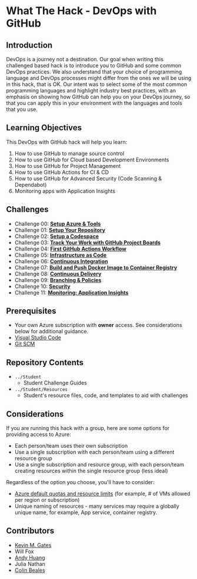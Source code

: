 # What The Hack - DevOps with GitHub

## Introduction
DevOps is a journey not a destination. Our goal when writing this challenged based hack is to introduce you to GitHub and some common DevOps practices. We also understand that your choice of programming language and DevOps processes might differ from the ones we will be using in this hack, that is OK. Our intent was to select some of the most common programming languages and highlight industry best practices, with an emphasis on showing how GitHub can help you on your DevOps journey, so that you can apply this in your environment with the languages and tools that you use.

## Learning Objectives

This DevOps with GitHub hack will help you learn:
1. How to use GitHub to manage source control
2. How to use GitHub for Cloud based Development Environments
3. How to use GitHub for Project Management
4. How to use GitHub Actions for CI & CD
5. How to use GitHub for Advanced Security (Code Scanning & Dependabot)
6. Monitoring apps with Application Insights

## Challenges
 - Challenge 00: **[Setup Azure & Tools](./Student/Challenge-00.md)**
 - Challenge 01: **[Setup Your Repository](./Student/Challenge-01.md)**
 - Challenge 02: **[Setup a Codespace](./Student/Challenge-02.md)**
 - Challenge 03: **[Track Your Work with GitHub Project Boards](./Student/Challenge-03.md)**
 - Challenge 04: **[First GitHub Actions Workflow](./Student/Challenge-04.md)**
 - Challenge 05: **[Infrastructure as Code](./Student/Challenge-05.md)**
 - Challenge 06: **[Continuous Integration](./Student/Challenge-06.md)**
 - Challenge 07: **[Build and Push Docker Image to Container Registry](./Student/Challenge-07.md)**
 - Challenge 08: **[Continuous Delivery](./Student/Challenge-08.md)**
 - Challenge 09: **[Branching & Policies](./Student/Challenge-09.md)**
 - Challenge 10: **[Security](./Student/Challenge-10.md)**
 - Challenge 11: **[Monitoring: Application Insights](./Student/Challenge-11.md)**

## Prerequisites
- Your own Azure subscription with **owner** access. See considerations below for additional guidance.
- [Visual Studio Code](https://code.visualstudio.com)
- [Git SCM](https://git-scm.com/download)

## Repository Contents
- `../Student`
  - Student Challenge Guides
- `../Student/Resources`
  - Student's resource files, code, and templates to aid with challenges

## Considerations

If you are running this hack with a group, here are some options for providing access to Azure:
- Each person/team uses their own subscription
- Use a single subscription with each person/team using a different resource group
- Use a single subscription and resource group, with each person/team creating resources within the single resource group (less ideal)

Regardless of the option you choose, you'll have to consider:
- [Azure default quotas and resource limits](https://docs.microsoft.com/en-us/azure/azure-resource-manager/management/azure-subscription-service-limits) (for example, # of VMs allowed per region or subscription)
- Unique naming of resources - many services may require a globally unique name, for example, App service, container registry.

## Contributors
- [Kevin M. Gates](https://github.com/kevinmgates)
- Will Fox
- [Andy Huang](https://github.com/whowong)
- Julia Nathan
- [Colin Beales](https://github.com/colinbeales/)
